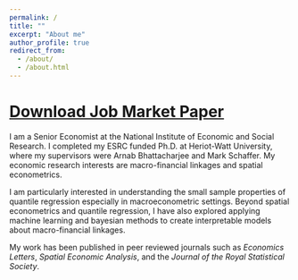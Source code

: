 ```yaml
---
permalink: /
title: ""
excerpt: "About me"
author_profile: true
redirect_from: 
  - /about/
  - /about.html
---
```

[Download Job Market Paper](https://github.com/econometibi/econometibi.github.io/blob/master/files/GNCQR.pdf)
======
I am a Senior Economist at the National Institute of Economic and Social Research. I completed my ESRC funded Ph.D. at Heriot-Watt University, where my supervisors were Arnab Bhattacharjee and Mark Schaffer. My economic research interests are macro-financial linkages and spatial econometrics. 

I am particularly interested in understanding the small sample properties of quantile regression especially in macroeconometric settings. Beyond spatial econometrics and quantile regression, I have also explored applying machine learning and bayesian methods to create interpretable models about macro-financial linkages. 

My work has been published in peer reviewed journals such as _Economics Letters_, _Spatial Economic Analysis_, and the _Journal of the Royal Statistical Society_.

